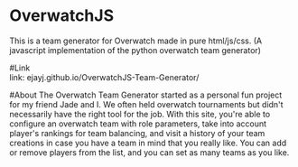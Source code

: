 # OverwatchJS
This is a team generator for Overwatch made in pure html/js/css. (A javascript implementation of the python overwatch team generator)

#Link
<br>
link: ejayj.github.io/OverwatchJS-Team-Generator/

#About
The Overwatch Team Generator started as a personal fun project for my friend Jade and I. We often held overwatch tournaments but didn't necessarily have the right tool for the job. With this site, you're able to configure an overwatch team with role parameters, take into account player's rankings for team balancing, and visit a history of your team creations in case you have a team in mind that you really like. You can add or remove players from the list, and you can set as many teams as you like.
